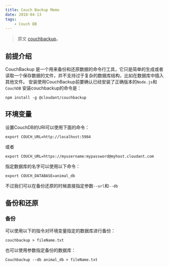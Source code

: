 ```yaml
---
title: Couch Backup Memo
date: 2018-04-13
tags:
    - Couch DB
---
```


> 原文 [couchbackup](https://github.com/cloudant/couchbackup)。

## 前提介绍
CouchBackup 是一个用来备份和还原数据的命令行工具，它只是简单的生成或者读取一个保存数据的文件，并不支持过于复杂的数据库结构，比如在数据库中插入其他文件。
安装使用CouchBackup前要确认已经安装了正确版本的`Node.js`和`CouchDB`
安装couchbackup的命令是：
```
npm install -g @cloudant/couchbackup
```
## 环境变量
设置CouchDB的URl可以使用下面的命令：
```
export COUCH_URL=http://localhost:5984
```
或者
```
export COUCH_URL=https://myusername:mypassword@myhost.cloudant.com
```

指定数据库的名字可以使用以下命令：
```
export COUCH_DATABASE=animal_db
```
不过我们可以在备份还原的时候直接指定参数`--url`和`--db`

## 备份和还原

### 备份
可以使用以下的指令对环境变量指定的数据库进行备份：
```
couchbackup > fileName.txt
```
也可以使用参数指定备份的数据库：
```
Couchbackup --db animal_db > fileName.txt
```
